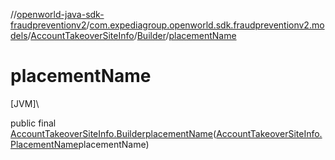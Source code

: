 //[openworld-java-sdk-fraudpreventionv2](../../../../index.md)/[com.expediagroup.openworld.sdk.fraudpreventionv2.models](../../index.md)/[AccountTakeoverSiteInfo](../index.md)/[Builder](index.md)/[placementName](placement-name.md)

# placementName

[JVM]\

public final [AccountTakeoverSiteInfo.Builder](index.md)[placementName](placement-name.md)([AccountTakeoverSiteInfo.PlacementName](../-placement-name/index.md)placementName)
